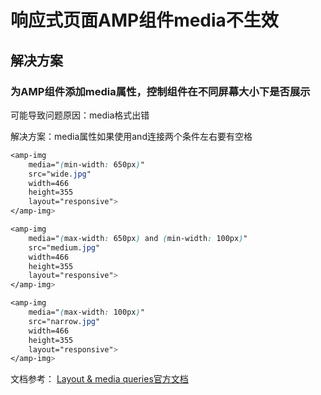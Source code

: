 # 响应式页面AMP组件media不生效

## 解决方案

### 为AMP组件添加media属性，控制组件在不同屏幕大小下是否展示

可能导致问题原因：media格式出错

解决方案：media属性如果使用and连接两个条件左右要有空格

```css
<amp-img
    media="(min-width: 650px)"
    src="wide.jpg"
    width=466
    height=355
    layout="responsive">
</amp-img>
```

```css
<amp-img
    media="(max-width: 650px) and (min-width: 100px)"
    src="medium.jpg"
    width=466
    height=355
    layout="responsive">
</amp-img>
```

```css
<amp-img
    media="(max-width: 100px)"
    src="narrow.jpg"
    width=466
    height=355
    layout="responsive">
</amp-img>
```

文档参考： [Layout & media queries官方文档](https://www.ampproject.org/docs/design/responsive/control_layout#using-media-queries)

